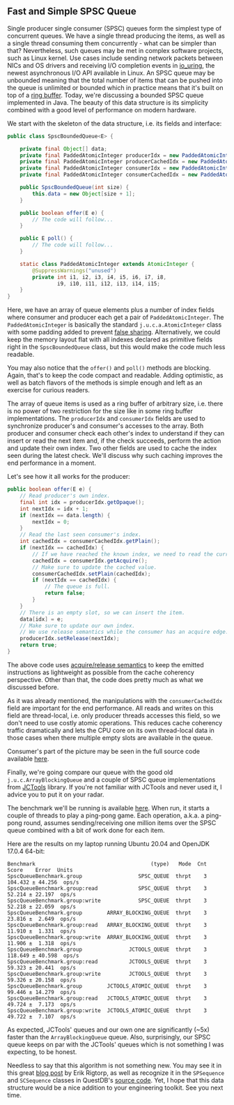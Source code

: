 ## Fast and Simple SPSC Queue

Single producer single consumer (SPSC) queues form the simplest type of concurrent queues. We have a single thread producing the items, as well as a single thread consuming them concurrently - what can be simpler than that? Nevertheless, such queues may be met in complex software projects, such as Linux kernel. Use cases include sending network packets between NICs and OS drivers and receiving I/O completion events in [io_uring](https://kernel.dk/io_uring.pdf), the newest asynchronous I/O API available in Linux. An SPSC queue may be unbounded meaning that the total number of items that can be pushed into the queue is unlimited or bounded which in practice means that it's built on top of a [ring buffer](https://en.wikipedia.org/wiki/Circular_buffer). Today, we're discussing a bounded SPSC queue implemented in Java. The beauty of this data structure is its simplicity combined with a good level of performance on modern hardware.

We start with the skeleton of the data structure, i.e. its fields and interface:
```java
public class SpscBoundedQueue<E> {

    private final Object[] data;
    private final PaddedAtomicInteger producerIdx = new PaddedAtomicInteger();
    private final PaddedAtomicInteger producerCachedIdx = new PaddedAtomicInteger();
    private final PaddedAtomicInteger consumerIdx = new PaddedAtomicInteger();
    private final PaddedAtomicInteger consumerCachedIdx = new PaddedAtomicInteger();

    public SpscBoundedQueue(int size) {
        this.data = new Object[size + 1];
    }

    public boolean offer(E e) {
        // The code will follow...
    }

    public E poll() {
        // The code will follow...
    }

    static class PaddedAtomicInteger extends AtomicInteger {
        @SuppressWarnings("unused")
        private int i1, i2, i3, i4, i5, i6, i7, i8,
                i9, i10, i11, i12, i13, i14, i15;
    }
}
```

Here, we have an array of queue elements plus a number of index fields where consumer and producer each get a pair of `PaddedAtomicInteger`. The `PaddedAtomicInteger` is basically the standard `j.u.c.a.AtomicInteger` class with some padding added to prevent [false sharing](https://en.wikipedia.org/wiki/False_sharing). Alternatively, we could keep the memory layout flat with all indexes declared as primitive fields right in the `SpscBoundedQueue` class, but this would make the code much less readable.

You may also notice that the `offer()` and `poll()` methods are blocking. Again, that's to keep the code compact and readable. Adding optimistic, as well as batch flavors of the methods is simple enough and left as an exercise for curious readers.

The array of queue items is used as a ring buffer of arbitrary size, i.e. there is no power of two restriction for the size like in some ring buffer implementations. The `producerIdx` and `consumerIdx` fields are used to synchronize producer's and consumer's accesses to the array. Both producer and consumer check each other's index to understand if they can insert or read the next item and, if the check succeeds, perform the action and update their own index. Two other fields are used to cache the index seen during the latest check. We'll discuss why such caching improves the end performance in a moment.

Let's see how it all works for the producer:
```java
public boolean offer(E e) {
    // Read producer's own index.
    final int idx = producerIdx.getOpaque();
    int nextIdx = idx + 1;
    if (nextIdx == data.length) {
        nextIdx = 0;
    }
    // Read the last seen consumer's index.
    int cachedIdx = consumerCachedIdx.getPlain();
    if (nextIdx == cachedIdx) {
        // If we have reached the known index, we need to read the current value.
        cachedIdx = consumerIdx.getAcquire();
        // Make sure to update the cached value.
        consumerCachedIdx.setPlain(cachedIdx);
        if (nextIdx == cachedIdx) {
            // The queue is full.
            return false;
        }
    }
    // There is an empty slot, so we can insert the item.
    data[idx] = e;
    // Make sure to update our own index.
    // We use release semantics while the consumer has an acquire edge.
    producerIdx.setRelease(nextIdx);
    return true;
}
```

The above code uses [acquire/release semantics](https://puzpuzpuz.dev/using-acquirerelease-semantics-in-java-atomics-for-fun-and-profit) to keep the emitted instructions as lightweight as possible from the cache coherency perspective. Other than that, the code does pretty much as what we discussed before.

As it was already mentioned, the manipulations with the `consumerCachedIdx` field are important for the end performance. All reads and writes on this field are thread-local, i.e. only producer threads accesses this field, so we don't need to use costly atomic operations. This reduces cache coherency traffic dramatically and lets the CPU core on its own thread-local data in those cases when there multiple empty slots are available in the queue.

Consumer's part of the picture may be seen in the full source code available [here](https://github.com/puzpuzpuz/java-concurrency-samples/blob/3cf1b718ea69ac897f1502f5eb84f955924553b1/src/main/java/io/puzpuzpuz/queue/SpscBoundedQueue.java).

Finally, we're going compare our queue with the good old `j.u.c.ArrayBlockingQueue` and a couple of SPSC queue implementations from [JCTools](https://github.com/JCTools/JCTools) library. If you're not familiar with JCTools and never used it, I advice you to put it on your radar.

The benchmark we'll be running is available [here](https://github.com/puzpuzpuz/java-concurrency-samples/blob/3cf1b718ea69ac897f1502f5eb84f955924553b1/src/test/java/io/puzpuzpuz/queue/SpscQueueBenchmark.java). When run, it starts a couple of threads to play a ping-pong game. Each operation, a.k.a. a ping-pong round, assumes sending/receiving one million items over the SPSC queue combined with a bit of work done for each item.

Here are the results on my laptop running Ubuntu 20.04 and OpenJDK 17.0.4 64-bit:
```
Benchmark                                     (type)   Mode  Cnt    Score    Error  Units
SpscQueueBenchmark.group                  SPSC_QUEUE  thrpt    3  104.432 ± 44.256  ops/s
SpscQueueBenchmark.group:read             SPSC_QUEUE  thrpt    3   52.214 ± 22.197  ops/s
SpscQueueBenchmark.group:write            SPSC_QUEUE  thrpt    3   52.218 ± 22.059  ops/s
SpscQueueBenchmark.group        ARRAY_BLOCKING_QUEUE  thrpt    3   23.816 ±  2.649  ops/s
SpscQueueBenchmark.group:read   ARRAY_BLOCKING_QUEUE  thrpt    3   11.910 ±  1.331  ops/s
SpscQueueBenchmark.group:write  ARRAY_BLOCKING_QUEUE  thrpt    3   11.906 ±  1.318  ops/s
SpscQueueBenchmark.group               JCTOOLS_QUEUE  thrpt    3  118.649 ± 40.598  ops/s
SpscQueueBenchmark.group:read          JCTOOLS_QUEUE  thrpt    3   59.323 ± 20.441  ops/s
SpscQueueBenchmark.group:write         JCTOOLS_QUEUE  thrpt    3   59.326 ± 20.158  ops/s
SpscQueueBenchmark.group        JCTOOLS_ATOMIC_QUEUE  thrpt    3   99.446 ± 14.279  ops/s
SpscQueueBenchmark.group:read   JCTOOLS_ATOMIC_QUEUE  thrpt    3   49.724 ±  7.173  ops/s
SpscQueueBenchmark.group:write  JCTOOLS_ATOMIC_QUEUE  thrpt    3   49.722 ±  7.107  ops/s
```

As expected, JCTools' queues and our own one are significantly (~5x) faster than the `ArrayBlockingQueue` queue. Also, surprisingly, our SPSC queue keeps on par with the JCTools' queues which is not something I was expecting, to be honest.

Needless to say that this algorithm is not something new. You may see it in this great [blog post](https://rigtorp.se/ringbuffer/) by Erik Rigtorp, as well as recognize it in the `SPSequence` and `SCSequence` classes in QuestDB's [source code](https://github.com/questdb/questdb). Yet, I hope that this data structure would be a nice addition to your engineering toolkit. See you next time.